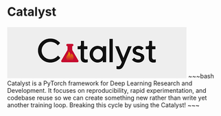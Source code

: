# Catalyst

<img src="catalyst.png">
~~~bash
Catalyst is a PyTorch framework for Deep Learning Research and Development. It focuses on reproducibility, rapid experimentation,
and codebase reuse so we can create something new rather than write yet another training loop.
Breaking this cycle by using the Catalyst!
~~~
